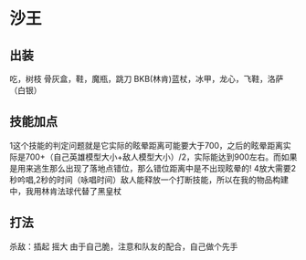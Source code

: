 # 沙王

## 出装
吃，树枝
骨灰盒，鞋，魔瓶，跳刀
BKB(林肯)蓝杖，冰甲，龙心，飞鞋，洛萨（白银）

## 技能加点
1这个技能的判定问题就是它实际的眩晕距离可能要大于700，之后的眩晕距离实际是700+（自己英雄模型大小+敌人模型大小）/2，实际能达到900左右。而如果是用来逃生那么出现了落地点错位，那么错位距离中是不出现眩晕的!
4放大需要2秒吟唱,2秒的时间（咏唱时间）敌人能释放一个打断技能，所以在我的物品构建中，我用林肯法球代替了黑皇杖

## 打法
杀敌：插起 摇大 由于自己脆，注意和队友的配合，自己做个先手